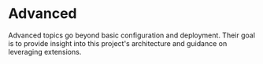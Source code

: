 # Advanced

Advanced topics go beyond basic configuration and deployment. Their goal is to provide insight into this project's architecture and guidance on leveraging extensions.